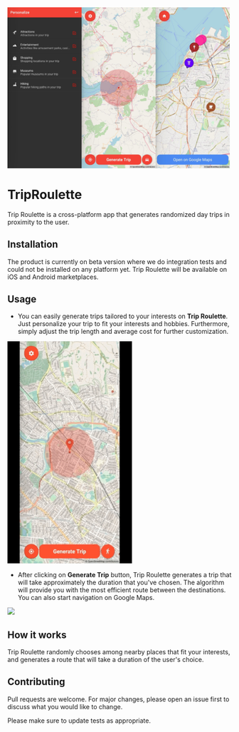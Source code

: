 <img src="/demo/combined-trip.jpg" width="500"/>

# TripRoulette

Trip Roulette is a cross-platform app that generates randomized day trips in proximity to the user.

## Installation

The product is currently on beta version where we do integration tests and could not be installed on any platform yet. Trip Roulette will be available on iOS and Android marketplaces.

## Usage

* You can easily generate trips tailored to your interests on **Trip Roulette**. Just personalize your trip to fit your interests and hobbies. Furthermore, simply adjust the trip length and average cost for further customization.

<img width="280" src="/demo/preferences.gif">

* After clicking on **Generate Trip** button, Trip Roulette generates a trip that will take approximately the duration that you've chosen. The algorithm will provide you with the most efficient route between the destinations. You can also start navigation on Google Maps.

<img width="280" src="/demo/demo_trip.gif">

## How it works

Trip Roulette randomly chooses among nearby places that fit your interests, and generates a route that will take a duration of the user's choice.

## Contributing

Pull requests are welcome. For major changes, please open an issue first to discuss what you would like to change.

Please make sure to update tests as appropriate.
